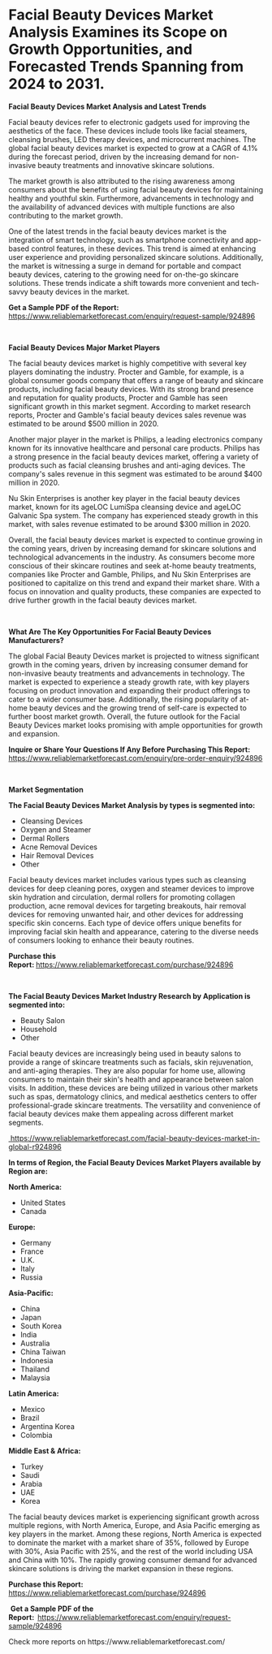 <p><h1>Facial Beauty Devices Market Analysis Examines its Scope on Growth Opportunities, and Forecasted Trends Spanning from 2024 to 2031.</h1></p><p><strong>Facial Beauty Devices Market Analysis and Latest Trends</strong></p>
<p><p>Facial beauty devices refer to electronic gadgets used for improving the aesthetics of the face. These devices include tools like facial steamers, cleansing brushes, LED therapy devices, and microcurrent machines. The global facial beauty devices market is expected to grow at a CAGR of 4.1% during the forecast period, driven by the increasing demand for non-invasive beauty treatments and innovative skincare solutions.</p><p>The market growth is also attributed to the rising awareness among consumers about the benefits of using facial beauty devices for maintaining healthy and youthful skin. Furthermore, advancements in technology and the availability of advanced devices with multiple functions are also contributing to the market growth.</p><p>One of the latest trends in the facial beauty devices market is the integration of smart technology, such as smartphone connectivity and app-based control features, in these devices. This trend is aimed at enhancing user experience and providing personalized skincare solutions. Additionally, the market is witnessing a surge in demand for portable and compact beauty devices, catering to the growing need for on-the-go skincare solutions. These trends indicate a shift towards more convenient and tech-savvy beauty devices in the market.</p></p>
<p><strong>Get a Sample PDF of the Report:&nbsp;</strong> <a href="https://www.reliablemarketforecast.com/enquiry/request-sample/924896">https://www.reliablemarketforecast.com/enquiry/request-sample/924896</a></p>
<p>&nbsp;</p>
<p><strong>Facial Beauty Devices Major Market Players</strong></p>
<p><p>The facial beauty devices market is highly competitive with several key players dominating the industry. Procter and Gamble, for example, is a global consumer goods company that offers a range of beauty and skincare products, including facial beauty devices. With its strong brand presence and reputation for quality products, Procter and Gamble has seen significant growth in this market segment. According to market research reports, Procter and Gamble's facial beauty devices sales revenue was estimated to be around $500 million in 2020.</p><p>Another major player in the market is Philips, a leading electronics company known for its innovative healthcare and personal care products. Philips has a strong presence in the facial beauty devices market, offering a variety of products such as facial cleansing brushes and anti-aging devices. The company's sales revenue in this segment was estimated to be around $400 million in 2020.</p><p>Nu Skin Enterprises is another key player in the facial beauty devices market, known for its ageLOC LumiSpa cleansing device and ageLOC Galvanic Spa system. The company has experienced steady growth in this market, with sales revenue estimated to be around $300 million in 2020.</p><p>Overall, the facial beauty devices market is expected to continue growing in the coming years, driven by increasing demand for skincare solutions and technological advancements in the industry. As consumers become more conscious of their skincare routines and seek at-home beauty treatments, companies like Procter and Gamble, Philips, and Nu Skin Enterprises are positioned to capitalize on this trend and expand their market share. With a focus on innovation and quality products, these companies are expected to drive further growth in the facial beauty devices market.</p></p>
<p>&nbsp;</p>
<p><strong>What Are The Key Opportunities For Facial Beauty Devices Manufacturers?</strong></p>
<p><p>The global Facial Beauty Devices market is projected to witness significant growth in the coming years, driven by increasing consumer demand for non-invasive beauty treatments and advancements in technology. The market is expected to experience a steady growth rate, with key players focusing on product innovation and expanding their product offerings to cater to a wider consumer base. Additionally, the rising popularity of at-home beauty devices and the growing trend of self-care is expected to further boost market growth. Overall, the future outlook for the Facial Beauty Devices market looks promising with ample opportunities for growth and expansion.</p></p>
<p><strong>Inquire or Share Your Questions If Any Before Purchasing This Report:</strong> <a href="https://www.reliablemarketforecast.com/enquiry/pre-order-enquiry/924896">https://www.reliablemarketforecast.com/enquiry/pre-order-enquiry/924896</a></p>
<p>&nbsp;</p>
<p><strong>Market Segmentation</strong></p>
<p><strong>The Facial Beauty Devices Market Analysis by types is segmented into:</strong></p>
<p><ul><li>Cleansing Devices</li><li>Oxygen and Steamer</li><li>Dermal Rollers</li><li>Acne Removal Devices</li><li>Hair Removal Devices</li><li>Other</li></ul></p>
<p><p>Facial beauty devices market includes various types such as cleansing devices for deep cleaning pores, oxygen and steamer devices to improve skin hydration and circulation, dermal rollers for promoting collagen production, acne removal devices for targeting breakouts, hair removal devices for removing unwanted hair, and other devices for addressing specific skin concerns. Each type of device offers unique benefits for improving facial skin health and appearance, catering to the diverse needs of consumers looking to enhance their beauty routines.</p></p>
<p><strong>Purchase this Report:&nbsp;</strong><a href="https://www.reliablemarketforecast.com/purchase/924896">https://www.reliablemarketforecast.com/purchase/924896</a></p>
<p>&nbsp;</p>
<p><strong>The Facial Beauty Devices Market Industry Research by Application is segmented into:</strong></p>
<p><ul><li>Beauty Salon</li><li>Household</li><li>Other</li></ul></p>
<p><p>Facial beauty devices are increasingly being used in beauty salons to provide a range of skincare treatments such as facials, skin rejuvenation, and anti-aging therapies. They are also popular for home use, allowing consumers to maintain their skin's health and appearance between salon visits. In addition, these devices are being utilized in various other markets such as spas, dermatology clinics, and medical aesthetics centers to offer professional-grade skincare treatments. The versatility and convenience of facial beauty devices make them appealing across different market segments.</p></p>
<p><a href="https://www.reliablemarketforecast.com/facial-beauty-devices-market-in-global-r924896">&nbsp;https://www.reliablemarketforecast.com/facial-beauty-devices-market-in-global-r924896</a></p>
<p><strong>In terms of Region, the Facial Beauty Devices Market Players available by Region are:</strong></p>
<p>
    <p> <strong> North America: </strong>
        <ul>
            <li>United States</li>
            <li>Canada</li>
        </ul>
        </p> 
    <p> <strong> Europe: </strong>
        <ul>
            <li>Germany</li>
            <li>France</li>
            <li>U.K.</li>
            <li>Italy</li>
            <li>Russia</li>
        </ul>
        </p> 
    <p> <strong> Asia-Pacific: </strong>
        <ul>
            <li>China</li>
            <li>Japan</li>
            <li>South Korea</li>
            <li>India</li>
            <li>Australia</li>
            <li>China Taiwan</li>
            <li>Indonesia</li>
            <li>Thailand</li>
            <li>Malaysia</li>
        </ul>
        </p> 
    <p> <strong> Latin America: </strong>
        <ul>
            <li>Mexico</li>
            <li>Brazil</li>
            <li>Argentina Korea</li>
            <li>Colombia</li>
        </ul>
        </p> 
    <p> <strong> Middle East & Africa: </strong>
        <ul>
            <li>Turkey</li>
            <li>Saudi</li>
            <li>Arabia</li>
            <li>UAE</li>
            <li>Korea</li>
        </ul>
    </p>
    </p>
<p><p>The facial beauty devices market is experiencing significant growth across multiple regions, with North America, Europe, and Asia Pacific emerging as key players in the market. Among these regions, North America is expected to dominate the market with a market share of 35%, followed by Europe with 30%, Asia Pacific with 25%, and the rest of the world including USA and China with 10%. The rapidly growing consumer demand for advanced skincare solutions is driving the market expansion in these regions.</p></p>
<p><strong>Purchase this Report: </strong><a href="https://www.reliablemarketforecast.com/purchase/924896">https://www.reliablemarketforecast.com/purchase/924896</a></p>
<p>&nbsp;<strong>Get a Sample PDF of the Report:&nbsp;&nbsp;</strong><a href="https://www.reliablemarketforecast.com/enquiry/request-sample/924896">https://www.reliablemarketforecast.com/enquiry/request-sample/924896</a></p>
<p><strong></strong></p>
<p>Check more reports on https://www.reliablemarketforecast.com/</p>